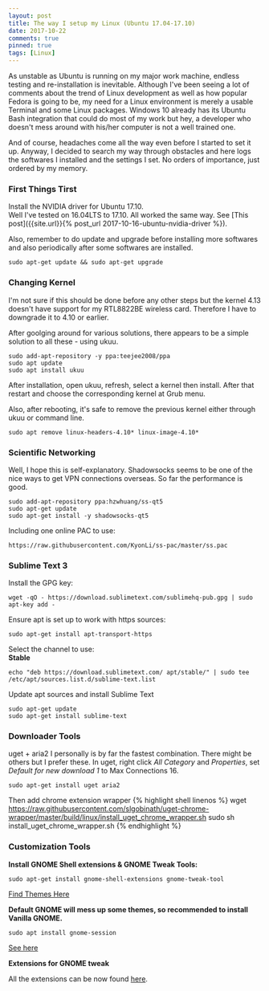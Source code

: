```yaml
---
layout: post
title: The way I setup my Linux (Ubuntu 17.04-17.10)
date: 2017-10-22
comments: true
pinned: true
tags: [Linux]
---
```


As unstable as Ubuntu is running on my major work machine, endless testing and re-installation is inevitable. Although I've been seeing a lot of comments about the trend of Linux development as well as how popular Fedora is going to be, my need for a Linux environment is merely a usable Terminal and some Linux packages. Windows 10 already has its Ubuntu Bash integration that could do most of my work but hey, a developer who doesn't mess around with his/her computer is not a well trained one. 

And of course, headaches come all the way even before I started to set it up. Anyway, I decided to search my way through obstacles and here logs the softwares I installed and the settings I set. No orders of importance, just ordered by my memory. 

<!--more-->

### First Things Tirst
Install the NVIDIA driver for Ubuntu 17.10.  
Well I've tested on 16.04LTS to 17.10. All worked the same way. See [This post]({{site.url}}{% post_url 2017-10-16-ubuntu-nvidia-driver %}).

Also, remember to do update and upgrade before installing more softwares and also periodically after some softwares are installed. 
``` shell
sudo apt-get update && sudo apt-get upgrade
```

### Changing Kernel
I'm not sure if this should be done before any other steps but the kernel 4.13 doesn't have support for my RTL8822BE wireless card. Therefore I have to downgrade it to 4.10 or earlier.

After goolging around for various solutions, there appears to be a simple solution to all these - using ukuu. 
``` shell 
sudo add-apt-repository -y ppa:teejee2008/ppa
sudo apt update
sudo apt install ukuu
```
After installation, open ukuu, refresh, select a kernel then install. After that restart and choose the corresponding kernel at Grub menu. 

Also, after rebooting, it's safe to remove the previous kernel either through ukuu or command line.
``` shell
sudo apt remove linux-headers-4.10* linux-image-4.10*
```

### Scientific Networking
Well, I hope this is self-explanatory. Shadowsocks seems to be one of the nice ways to get VPN connections overseas. So far the performance is good. 
``` shell
sudo add-apt-repository ppa:hzwhuang/ss-qt5
sudo apt-get update
sudo apt-get install -y shadowsocks-qt5
```
Including one online PAC to use:
``` shell  
https://raw.githubusercontent.com/KyonLi/ss-pac/master/ss.pac 
```

### Sublime Text 3
Install the GPG key:
``` shell
wget -qO - https://download.sublimetext.com/sublimehq-pub.gpg | sudo apt-key add -
```
Ensure apt is set up to work with https sources: 
``` shell
sudo apt-get install apt-transport-https
```
Select the channel to use:  
**Stable**
``` shell
echo "deb https://download.sublimetext.com/ apt/stable/" | sudo tee /etc/apt/sources.list.d/sublime-text.list
```
Update apt sources and install Sublime Text 
``` shell
sudo apt-get update
sudo apt-get install sublime-text
```

### Downloader Tools
uget + aria2 I personally is by far the fastest combination. There might be others but I prefer these. In uget, right click *All Category* and *Properties*, set *Default for new download 1* to Max Connections 16. 
``` shell
sudo apt-get install uget aria2
```
Then add chrome extension wrapper
{% highlight shell linenos %}
wget https://raw.githubusercontent.com/slgobinath/uget-chrome-wrapper/master/build/linux/install_uget_chrome_wrapper.sh
sudo sh install_uget_chrome_wrapper.sh
{% endhighlight %}

### Customization Tools
**Install GNOME Shell extensions & GNOME Tweak Tools:**
``` shell
sudo apt-get install gnome-shell-extensions gnome-tweak-tool
```
[Find Themes Here](https://www.gnome-look.org/)

**Default GNOME will mess up some themes, so recommended to install Vanilla GNOME.**
``` shell
sudo apt install gnome-session
```
[See here](http://www.omgubuntu.co.uk/2017/10/install-vanilla-gnome-shell-ubuntu-17-10)

**Extensions for GNOME tweak**

All the extensions can be now found [here](https://extensions.gnome.org/). 
